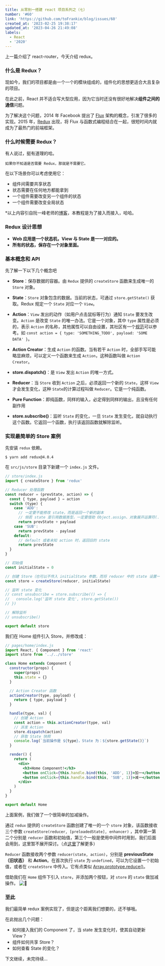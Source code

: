 ```yaml
---
title: 从零到一搭建 react 项目系列之（七）
number: '#60'
link: 'https://github.com/toFrankie/blog/issues/60'
created_at: '2023-02-25 19:38:17'
updated_at: '2023-04-26 21:49:08'
labels:
  - React
  - '2020'
---
```

上一篇介绍了 react-router，今天介绍 redux。

### 什么是 Redux？
现如今，我们的项目都是由一个一个的模块组成的，组件化的思想更适合大且复杂的项目。

在此之前，React 并不适合写大型应用，因为它当时还没有很好地解决**组件之间的通信**问题。

为了解决这个问题，2014 年 Facebook 提出了 [Flux](http://www.ruanyifeng.com/blog/2016/01/flux.html) 架构的概念，引发了很多的实现。2015 年，[Redux](https://github.com/reduxjs/redux) 出现，将 Flux 与函数式编程结合在一起，很短时间内就成为了最热门的前端框架。

### 什么时候需要 Redux？

有人说过，挺有道理的哈。
```
如果你不知道是否需要 Redux，那就是不需要它。
```
在以下场景你可以考虑使用它：

* 组件间需要共享状态
* 状态需要在任何地方都能拿到
* 一个组件需要改变另一个组件的状态
* 一个组件需要改变全局状态

*以上内容引自阮一峰老师的[博客](http://www.ruanyifeng.com/blog/2016/09/redux_tutorial_part_one_basic_usages.html)，本教程是为了接入而接入，哈哈。

### Redux 设计思想
* **Web 应用是一个状态机，View 与 State 是一一对应的。**
* **所有的状态，保存在一个对象里面。**

### 基本概念和 API
先了解一下以下几个概念吧
* **Store**：保存数据的容器。由 `Redux` 提供的 `createStore` 函数来生成唯一的 `Store` 对象。

* **State**：`Store` 对象包含的数据。当前的状态，可通过 `store.getState()` 获取。Redux 规定一个 `State` 对应一个 `View`。
* **Action**：`View` 发出的动作（如用户点击鼠标等行为）通知 `State` 要发生改变。`Action` 是改变 `State` 的唯一办法。它是一个对象，其中 `type` 属性是必须的，表示 `Action` 的名称，其他属性可以自由设置，其社区有一个[规范](https://github.com/redux-utilities/flux-standard-action)可以参考。如 `const action = { type: 'SOMETHING_TODO', payload: 'SOME DATA' }`。
* **Action Creator**：生成 `Action` 的函数。当有若干 `Action` 时，全部手写可能略显麻烦，可以定义一个函数来生成 `Action`，这种函数叫做 `Action Creator`。
* **store.dispatch()**：是 `View` 发出 `Action` 的唯一方式。
* **Reducer**：当 `Store` 收到 `Action` 之后，必须返回一个新的 `State`，这样 `View` 才会发生变化，这种 `State`的计算过程叫做 `Reducer`。它是一个纯函数。
* **Pure Function**：即纯函数，同样的输入，必定得到同样的输出，且没有任何副作用
* **store.subscribe()**：监听 `State` 的变化，一旦 `State` 发生变化，就自动执行这个函数。它返回一个函数，执行该返回函数就解除监听。

### 实现最简单的 Store 案例
先安装 `redux` 依赖。
```shell
$ yarn add redux@4.0.4
```
在 `src/js/store` 目录下新建一个 `index.js` 文件。
```jsx
// store/index.js
import { createStore } from 'redux'

// Reducer 处理函数
const reducer = (prevState, action) => {
  const { type, payload } = action
  switch (type) {
    case 'ADD':
      // 一定要不能修改 state，而是返回一个新的副本
      // 倘若 state 是引用数据类型，一定要借助 Object.assign、对象展开运算符(...)、其他库的拷贝方法或者自己实现深拷贝方法，返回一个新副本
      return prevState + payload
    case 'SUB':
      return prevState - payload
    default:
      // default 或者未知 action 时，返回旧的 state
      return prevState
  }
}

// 初始值
const initialState = 0

// 创建 Store（也可以不传入 initialState 参数，而将 reducer 中的 state 设置一个初始值）
const store = createStore(reducer, initialState)

// 监听 state 变化
// const unsubscribe = store.subscribe(() => {
//   console.log('监听 state 变化', store.getState())
// })

// 解除监听
// unsubscribe()

export default store
```
我们在 Home 组件引入 Store，并修改成：
```jsx
// pages/home/index.js
import React, { Component } from 'react'
import store from '../../store'

class Home extends Component {
  constructor(props) {
    super(props)
    this.state = {}
  }

  // Action Creator 函数
  actionCreator(type, payload) {
    return { type, payload }
  }

  handle(type, val) {
    // 创建 Action
    const action = this.actionCreator(type, val)
    // 派发 Action
    store.dispatch(action)
    // 获取 State 快照
    console.log(`当前操作是 ${type}，State 为：${store.getState()}`)
  }

  render() {
    return (
      <div>
        <h3>Home Component!</h3>
        <button onClick={this.handle.bind(this, 'ADD', 1)}>加一</button>
        <button onClick={this.handle.bind(this, 'SUB', 1)}>减一</button>
      </div>
    )
  }
}

export default Home
```
上面案例，我们做了一个很简单的加减操作。

通过 `redux` 提供的 `createStore` 函数创建了唯一的一个 `store` 对象，该函数接收三个参数 `createStore(reducer, [preloadedState], enhancer)` ，其中第一第二个分别是 `reducer` 函数和初始值，第三个一般是使用中间件时用到，我们后面会用到，这里暂不展开探讨。（点[这里](https://redux.js.org/api/createstore)了解更多）

`Reducer` 函数接收两个参数 `reducer(state, action)`，分别是 **previousState（旧状态）** 和 **Action**。在首次执行 `state` 为 `undefined`，可以为它设置一个初始值，或者在 `createStore` 中传入。它有点类似 [Array.prototype.reduce()](https://developer.mozilla.org/zh-CN/docs/Web/JavaScript/Reference/Global_Objects/Array/Reduce)。

借助我们在 `Home` 组件下引入 `store`，并添加两个按钮，对 `store` 的 `state` 做加减操作。
![🎉](https://upload-images.jianshu.io/upload_images/5128488-f0a44fb96c31ed6d.png?imageMogr2/auto-orient/strip%7CimageView2/2/w/1240)

### 至此
我们最简单 redux 案例实现了，但是这个距离我们想要的，还不够哦。

在此抛出几个问题：
* 如何接入我们的 Component 了，当 state 发生变化时，使其自动更新 View？
* 组件如何共享 Store？
* 如何查看 State 的变化？

下文继续，未完待续…
